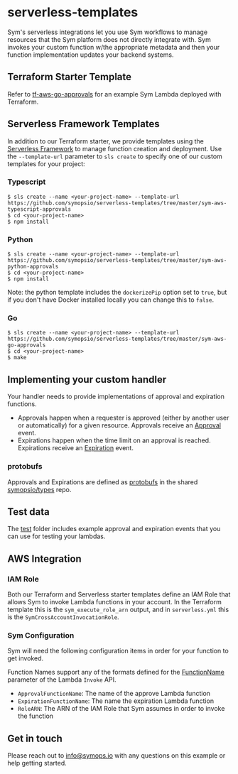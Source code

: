 # serverless-templates

Sym's serverless integrations let you use Sym workflows to manage resources that the Sym platform does not directly integrate with. Sym invokes your custom function w/the appropriate metadata and then your function implementation updates your backend systems. 

## Terraform Starter Template

Refer to [tf-aws-go-approvals](tf-aws-go-approvals/README.md) for an example Sym Lambda deployed with Terraform.

## Serverless Framework Templates

In addition to our Terraform starter, we provide templates using the [Serverless Framework](https://serverless.com) to manage function creation and deployment. Use the `--template-url` parameter to `sls create` to specify one of our custom templates for your project:

### Typescript

```
$ sls create --name <your-project-name> --template-url https://github.com/symopsio/serverless-templates/tree/master/sym-aws-typescript-approvals
$ cd <your-project-name>
$ npm install
```

### Python

```
$ sls create --name <your-project-name> --template-url https://github.com/symopsio/serverless-templates/tree/master/sym-aws-python-approvals
$ cd <your-project-name>
$ npm install
```

Note: the python template includes the `dockerizePip` option set to `true`, but if you don't have Docker installed locally you can change this to `false`.

### Go

```
$ sls create --name <your-project-name> --template-url https://github.com/symopsio/serverless-templates/tree/master/sym-aws-go-approvals
$ cd <your-project-name>
$ make
```

## Implementing your custom handler

Your handler needs to provide implementations of approval and expiration functions. 
* Approvals happen when a requester is approved (either by another user or automatically) for a given resource. Approvals receive an [Approval](https://github.com/symopsio/types/blob/master/docs/index.md#sym.messages.Approval) event.
* Expirations happen when the time limit on an approval is reached. Expirations receive an [Expiration](https://github.com/symopsio/types/blob/master/docs/index.md#sym.messages.Expiration) event.

### protobufs

Approvals and Expirations are defined as [protobufs](https://developers.google.com/protocol-buffers/) in the shared [symopsio/types](https://github.com/symopsio/types) repo. 

## Test data

The [test](test) folder includes example approval and expiration events that you can use for testing your lambdas.

## AWS Integration

### IAM Role

Both our Terraform and Serverless starter templates define an IAM Role that allows Sym to invoke Lambda functions in your account. In the Terraform template this is the `sym_execute_role_arn` output, and in `serverless.yml` this is the `SymCrossAccountInvocationRole`.

### Sym Configuration

Sym will need the following configuration items in order for your function to get invoked.

Function Names support any of the formats defined for the [FunctionName](https://docs.aws.amazon.com/lambda/latest/dg/API_Invoke.html#API_Invoke_RequestSyntax) parameter of the Lambda `Invoke` API.

* `ApprovalFunctionName`: The name of the approve Lambda function
* `ExpirationFunctionName`: The name the expiration Lambda function
* `RoleARN`: The ARN of the IAM Role that Sym assumes in order to invoke the function

## Get in touch

Please reach out to info@symops.io with any questions on this example or help getting started.
